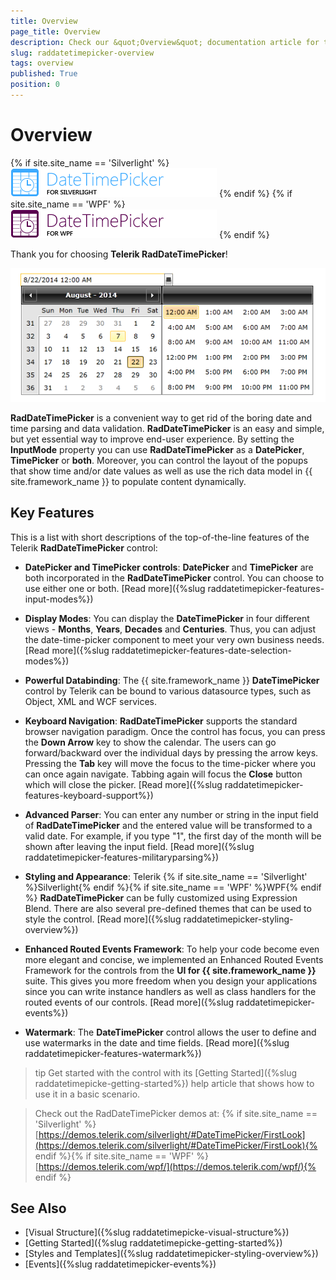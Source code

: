 ```yaml
---
title: Overview
page_title: Overview
description: Check our &quot;Overview&quot; documentation article for the RadDateTimePicker WPF control.
slug: raddatetimepicker-overview
tags: overview
published: True
position: 0
---
```


# Overview

{% if site.site_name == 'Silverlight' %}
![RadDateTimePicker for Silverlight Icon](images/RadDateTimePicker_Overview_01.png)
{% endif %}
{% if site.site_name == 'WPF' %}
![RadDateTimePicker for WPF Icon](images/RadDateTimePicker_Overview_01_WPF.png)
{% endif %}

Thank you for choosing __Telerik RadDateTimePicker__!        

![Rad Date Time Picker Overview](images/RadDateTimePicker_Overview_02.png)

__RadDateTimePicker__ is a convenient way to get rid of the boring date and time parsing and data validation. __RadDateTimePicker__ is an easy and simple, but yet essential way to improve end-user experience. By setting the **InputMode** property you can use __RadDateTimePicker__ as a __DatePicker__, __TimePicker__ or __both__. Moreover, you can control the layout of the popups that show time and/or date values as well as use the rich data model in {{ site.framework_name }} to populate content dynamically.

## Key Features

This is a list with short descriptions of the top-of-the-line features of the Telerik __RadDateTimePicker__ control:        

* __DatePicker and TimePicker controls__: __DatePicker__ and __TimePicker__ are both incorporated in the __RadDateTimePicker__ control. You can choose to use either one or both. [Read more]({%slug raddatetimepicker-features-input-modes%})

* __Display Modes__: You can display the __DateTimePicker__ in four different views - **Months**, **Years**, **Decades** and **Centuries**. Thus, you can adjust the date-time-picker component to meet your very own business needs. [Read more]({%slug raddatetimepicker-features-date-selection-modes%})

* __Powerful Databinding__: The {{ site.framework_name }} __DateTimePicker__ control by Telerik can be bound to various datasource types, such as Object, XML and WCF services.          

* __Keyboard Navigation__: __RadDateTimePicker__ supports the standard browser navigation paradigm. Once the control has focus, you can press the **Down Arrow** key to show the calendar. The users can go forward/backward over the individual days by pressing the arrow keys. Pressing the **Tab** key will move the focus to the time-picker where you can once again navigate. Tabbing again will focus the **Close** button which will close the picker. [Read more]({%slug raddatetimepicker-features-keyboard-support%})

* __Advanced Parser__: You can enter any number or string in the input field of __RadDateTimePicker__ and the entered value will be transformed to a valid date.  For example, if you type "1", the first day of the month will be shown after leaving the input field. [Read more]({%slug raddatetimepicker-features-militaryparsing%})

* __Styling and Appearance__: Telerik {% if site.site_name == 'Silverlight' %}Silverlight{% endif %}{% if site.site_name == 'WPF' %}WPF{% endif %} __RadDateTimePicker__ can be fully customized using Expression Blend. There are also several pre-defined themes that can be used to style the control. [Read more]({%slug raddatetimepicker-styling-overview%})

* __Enhanced Routed Events Framework__: To help your code become even more elegant and concise, we implemented an Enhanced Routed Events Framework for the controls from the __UI for {{ site.framework_name }}__ suite.  This gives you more freedom when you design your applications since you can write instance handlers as well as class handlers for the routed events of our controls. [Read more]({%slug raddatetimepicker-events%})

* __Watermark__: The __DateTimePicker__ control allows the user to define and use watermarks in the date and time fields. [Read more]({%slug raddatetimepicker-features-watermark%})

>tip Get started with the control with its [Getting Started]({%slug raddatetimepicke-getting-started%}) help article that shows how to use it in a basic scenario.

>Check out the RadDateTimePicker demos at: {% if site.site_name == 'Silverlight' %}[https://demos.telerik.com/silverlight/#DateTimePicker/FirstLook](https://demos.telerik.com/silverlight/#DateTimePicker/FirstLook){% endif %}{% if site.site_name == 'WPF' %}[https://demos.telerik.com/wpf/](https://demos.telerik.com/wpf/){% endif %}

## See Also

* [Visual Structure]({%slug raddatetimepicke-visual-structure%})
* [Getting Started]({%slug raddatetimepicke-getting-started%})
* [Styles and Templates]({%slug raddatetimepicker-styling-overview%})
* [Events]({%slug raddatetimepicker-events%})
